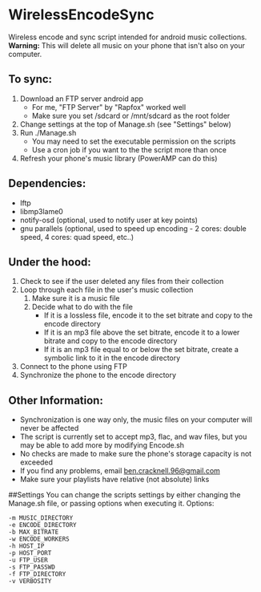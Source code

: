 WirelessEncodeSync
==================

Wireless encode and sync script intended for android music collections.
**Warning:** This will delete all music on your phone that isn't also on your computer.

## To sync:
1. Download an FTP server android app
	* For me, "FTP Server" by "Rapfox" worked well
	* Make sure you set /sdcard or /mnt/sdcard as the root folder
2. Change settings at the top of Manage.sh (see "Settings" below)
3. Run ./Manage.sh
	* You may need to set the executable permission on the scripts
	* Use a cron job if you want to the the script more than once
4. Refresh your phone's music library (PowerAMP can do this)
	
## Dependencies:
* lftp
* libmp3lame0
* notify-osd (optional, used to notify user at key points)
* gnu parallels (optional, used to speed up encoding - 2 cores: double speed, 4 cores: quad speed, etc..)

## Under the hood:
1. Check to see if the user deleted any files from their collection
2. Loop through each file in the user's music collection
	1. Make sure it is a music file
	2. Decide what to do with the file
		* If it is a lossless file, encode it to the set bitrate and copy to the encode directory
		* If it is an mp3 file above the set bitrate, encode it to a lower bitrate and copy to the encode directory
		* If it is an mp3 file equal to or below the set bitrate, create a symbolic link to it in the encode directory
3. Connect to the phone using FTP
4. Synchronize the phone to the encode directory

## Other Information:
* Synchronization is one way only, the music files on your computer will never be affected
* The script is currently set to accept mp3, flac, and wav files, but you may be able to add more by modifying Encode.sh
* No checks are made to make sure the phone's storage capacity is not exceeded
* If you find any problems, email ben.cracknell.96@gmail.com
* Make sure your playlists have relative (not absolute) links

##Settings
You can change the scripts settings by either changing the Manage.sh file, or passing options when executing it.
Options:
```
-m MUSIC_DIRECTORY
-e ENCODE_DIRECTORY
-b MAX_BITRATE
-w ENCODE_WORKERS
-h HOST_IP
-p HOST_PORT
-u FTP_USER
-s FTP_PASSWD
-f FTP_DIRECTORY
-v VERBOSITY
```

